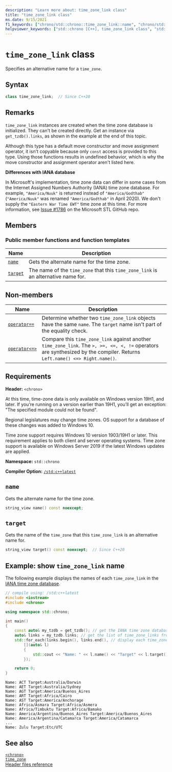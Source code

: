 ```yaml
---
description: "Learn more about: time_zone_link class"
title: "time_zone_link class"
ms.date: 9/15/2021
f1_keywords: ["chrono/std::chrono::time_zone_link::name", "chrono/std::chrono::time_zone_link::target"]
helpviewer_keywords: ["std::chrono [C++], time_zone_link class", "std::chrono::time_zone_link::name function", "std::chrono::time_zone_link::target function"]
---
```

# `time_zone_link` class

Specifies an alternative name for a `time_zone`.

## Syntax

```cpp
class time_zone_link;  // Since C++20
```

## Remarks

`time_zone_link` instances are created when the time zone database is initialized. They can't be created directly. Get an instance via `get_tzdb().links`, as shown in the example at the end of this topic.

Although this type has a default move constructor and move assignment operator, it isn't copyable because only `const` access is provided to this type. Using those functions results in undefined behavior, which is why the move constructor and assignment operator aren't listed here.

**Differences with IANA database**

In Microsoft's implementation, time zone data can differ in some cases from the Internet Assigned Numbers Authority (IANA) time zone database. For example, `"America/Nuuk"` is returned instead of `"America/Godthab"` (`"America/Nuuk"` was renamed `"America/Godthab"` in April 2020). We don't supply the `"Eastern War Time EWT"` time zone at this time. For more information, see [Issue #1786](https://github.com/microsoft/STL/issues/1786) on the Microsoft STL GitHub repo.

## Members

### Public member functions and function templates

| Name | Description |
|--|--|
| [`name`](#std-chrono-time-zone-link-name) | Gets the alternate name for the time zone. |
| [`target`](#std-chrono-time-zone-link-target) | The name of the `time_zone` that this `time_zone_link` is an alternative name for. |

## Non-members

| Name | Description |
|--|--|
| [`operator==`](chrono-operators.md#op_eq_eq) | Determine whether two `time_zone_link` objects have the same `name`. The `target` name isn't part of the equality check. |
| [`operator<=>`](chrono-operators.md#op_spaceship) | Compare this `time_zone_link` against another `time_zone_link`. The `>, >=, <=, <, !=` operators are synthesized by the compiler. Returns  `Left.name() <=> Right.name()`. |

## Requirements

**Header:** `<chrono>`

At this time, time-zone data is only available on Windows version 19H1, and later. If you’re running on a version earlier than 19H1, you’ll get an exception: "The specified module could not be found".

Regional legislatures may change time zones. OS support for a database of these changes was added to Windows 10.

Time zone support requires Windows 10 version 1903/19H1 or later. This requirement applies to both client and server operating systems. Time zone support is available on Windows Server 2019 if the latest Windows updates are applied.

**Namespace:** `std::chrono`

**Compiler Option:** [`/std:c++latest`](../build/reference/std-specify-language-standard-version.md)

## <a name="std-chrono-time-zone-link-name"></a> `name`

Gets the alternate name for the time zone.

```cpp
string_view name() const noexcept;
```

## <a name="std-chrono-time-zone-link-target"></a> `target`

Gets the name of the `time_zone` that this `time_zone_link` is an alternative name for.

```cpp
string_view target() const noexcept;  // Since C++20
```

## Example: show `time_zone_link` name

The following example displays the names of each `time_zone_link` in the [IANA time zone database](https://www.iana.org/time-zones).

```cpp
// compile using: /std:c++latest
#include <iostream>
#include <chrono>

using namespace std::chrono;

int main()
{
    const auto& my_tzdb = get_tzdb(); // get the IANA time zone database
    auto& links = my_tzdb.links; // get the list of time_zone_links from the database
    std::for_each(links.begin(), links.end(), // display each time_zone_link name and target
        [](auto& l)
        {
            std::cout << "Name: " << l.name() << "Target" << l.target() << '\n';
        });

    return 0;
}
```

```output
Name: ACT Target:Australia/Darwin
Name: AET Target:Australia/Sydney
Name: AGT Target:America/Buenos_Aires
Name: ART Target:Africa/Cairo
Name: AST Target:America/Anchorage
Name: Africa/Asmara Target:Africa/Asmera
Name: Africa/Timbuktu Target:Africa/Bamako
Name: America/Argentina/Buenos_Aires Target:America/Buenos_Aires
Name: America/Argentina/Catamarca Target:America/Catamarca
...
Name: Zulu Target:Etc/UTC
```

## See also

[`<chrono>`](chrono.md)\
[`time_zone`](time-zone-class.md)\
[Header files reference](cpp-standard-library-header-files.md)